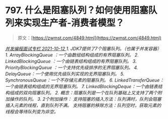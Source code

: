 <!--yml
category: 未分类
date: 0001-01-01 00:00:00
-->

# 797\. 什么是阻塞队列？如何使⽤阻塞队列来实现⽣产者-消费者模型？

> 原文：[https://zwmst.com/4849.html](https://zwmst.com/4849.html)

   [ *并发编程面试专栏* ](https://zwmst.com/%e5%b9%b6%e5%8f%91%e7%bc%96%e7%a8%8b%e9%9d%a2%e8%af%95%e4%b8%93%e6%a0%8f)*[ <time datetime="2021-10-12T23:24:06+08:00"> 2021-10-12 </time> ](https://zwmst.com/4849.html)  1.  JDK7提供了7个阻塞队列。（也属于并发容器）
    1.  ArrayBlockingQueue ：⼀个由数组结构组成的有界阻塞队列。
    2.  LinkedBlockingQueue ：⼀个由链表结构组成的有界阻塞队列。
    3.  PriorityBlockingQueue ：⼀个⽀持优先级排序的⽆界阻塞队列。
    4.  DelayQueue：⼀个使⽤优先级队列实现的⽆界阻塞队列。
    5.  SynchronousQueue：⼀个不存储元素的阻塞队列。
    6.  LinkedTransferQueue：⼀个由链表结构组成的⽆界阻塞队列。
    7.  LinkedBlockingDeque：⼀个由链表结构组成的双向阻塞队列。
2.  概念：阻塞队列是⼀个在队列基础上⼜⽀持了两个附加操作的队列。
3.  2个附加操作：
    ⽀持阻塞的插⼊⽅法：队列满时，队列会阻塞插⼊元素的线程，直到队列不满。
    ⽀持阻塞的移除⽅法：队列空时，获取元素的线程会等待队列变为⾮空。*